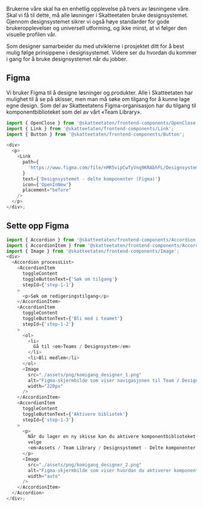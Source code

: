 Brukerne våre skal ha en enhetlig opplevelse på tvers av løsningene våre. Skal vi få til dette, må alle løsninger i Skatteetaten bruke designsystemet. Gjennom designsystemet sikrer vi også høye standarder for gode brukeropplevelser og universell utforming, og ikke minst, at vi følger den visuelle profilen vår.

Som designer samarbeider du med utviklerne i prosjektet ditt for å best mulig følge prinsippene i designsystemet. Videre ser du hvordan du kommer i gang for å bruke designsystemet når du jobber.

## Figma

Vi bruker Figma til å designe løsninger og produkter. Alle i Skatteetaten har mulighet til å se på skisser, men man må søke om tilgang for å kunne lage egne design. Som del av Skatteetatens Figma-organisasjon har du tilgang til komponentbiblioteket som del av vårt «Team Library».

```js noeditor
import { OpenClose } from '@skatteetaten/frontend-components/OpenClose';
import { Link } from '@skatteetaten/frontend-components/Link';
import { Button } from '@skatteetaten/frontend-components/Button';

<div>
  <p>
    <Link
      path={
        'https://www.figma.com/file/nMR5vipCwTyVnq9KRAbhFL/Designsystemet---delte-komponenter?node-id=0%3A1'
      }
      text={'Designsystemet - delte komponenter (Figma)'}
      icon={'OpenInNew'}
      placement="before"
    />
  </p>
</div>;
```

## Sette opp Figma

```js noeditor
import { Accordion } from '@skatteetaten/frontend-components/Accordion';
import { AccordionItem } from '@skatteetaten/frontend-components/Accordion/AccordionItem';
import { Image } from '@skatteetaten/frontend-components/Image';
<div>
  <Accordion processList>
    <AccordionItem
      toggleContent
      toggleButtonText={'Søk om tilgang'}
      stepId={'step-1-1'}
    >
      <p>Søk om redigeringstilgang</p>
    </AccordionItem>
    <AccordionItem
      toggleContent
      toggleButtonText={'Bli med i teamet'}
      stepId={'step-1-2'}
    >
      <ol>
        <li>
          Gå til <em>Teams / Designsystem</em>
        </li>
        <li>Bli medlem</li>
      </ol>
      <Image
        src="./assets/png/komigang_designer_1.png"
        alt="Figma-skjermbilde som viser navigasjonen til Team / Designsystem."
        width="220px"
      />
    </AccordionItem>
    <AccordionItem
      toggleContent
      toggleButtonText={'Aktivere bibliotek'}
      stepId={'step-1-3'}
    >
      <p>
        Når du lager en ny skisse kan du aktivere komponentbiblioteket ved å
        velge
        <em>Assets / Team Library / Designsystemet - Delte komponenter.</em>
      </p>
      <Image
        src="./assets/png/komigang_designer_2.png"
        alt="Figma-skjermbilde som viser hvordan du aktiverer komponentbiblioteket."
        width="auto"
      />
    </AccordionItem>
  </Accordion>
</div>;
```
